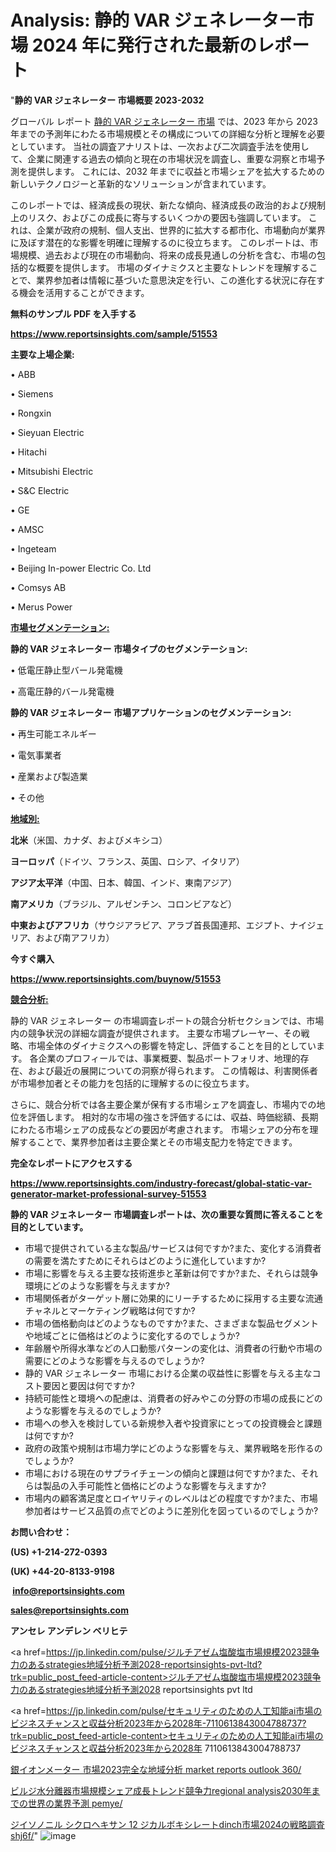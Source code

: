 # Analysis: 静的 VAR ジェネレーター市場 2024 年に発行された最新のレポート

"<strong>静的 VAR ジェネレーター 市場概要 2023-2032</strong>

グローバル レポート <a href=https://www.reportsinsights.com/sample/51553>静的 VAR ジェネレーター 市場</a> では、2023 年から 2023 年までの予測年にわたる市場規模とその構成についての詳細な分析と理解を必要としています。 当社の調査アナリストは、一次および二次調査手法を使用して、企業に関連する過去の傾向と現在の市場状況を調査し、重要な洞察と市場予測を提供します。 これには、2032 年までに収益と市場シェアを拡大​​するための新しいテクノロジーと革新的なソリューションが含まれています。

このレポートでは、経済成長の現状、新たな傾向、経済成長の政治的および規制上のリスク、およびこの成長に寄与するいくつかの要因も強調しています。 これは、企業が政府の規制、個人支出、世界的に拡大する都市化、市場動向が業界に及ぼす潜在的な影響を明確に理解するのに役立ちます。 このレポートは、市場規模、過去および現在の市場動向、将来の成長見通しの分析を含む、市場の包括的な概要を提供します。 市場のダイナミクスと主要なトレンドを理解することで、業界参加者は情報に基づいた意思決定を行い、この進化する状況に存在する機会を活用することができます。

<strong><b>無料のサンプル PDF を入手する</b></strong>

<a href=https://www.reportsinsights.com/sample/51553><strong><u>https://www.reportsinsights.com/sample/51553</u></strong></a>

<strong>主要な上場企業:</strong>

• ABB

• Siemens

• Rongxin

• Sieyuan Electric

• Hitachi

• Mitsubishi Electric

• S&C Electric

• GE

• AMSC

• Ingeteam

• Beijing In-power Electric Co.  Ltd

• Comsys AB

• Merus Power

<strong><u>市場セグメンテーション</u></strong><strong><u>:</u></strong>

<strong>静的 VAR ジェネレーター 市場タイプのセグメンテーション:</strong>

• 低電圧静止型バール発電機

• 高電圧静的バール発電機

<strong>静的 VAR ジェネレーター 市場アプリケーションのセグメンテーション:</strong>

• 再生可能エネルギー

• 電気事業者

• 産業および製造業

• その他

<strong><u>地域別</u></strong><strong><u>:</u></strong>

<strong>北米</strong>（米国、カナダ、およびメキシコ）

<strong>ヨーロッパ</strong>（ドイツ、フランス、英国、ロシア、イタリア）

<strong>アジア太平洋</strong>（中国、日本、韓国、インド、東南アジア）

<strong>南アメリカ</strong>（ブラジル、アルゼンチン、コロンビアなど）

<strong>中東およびアフリカ</strong>（サウジアラビア、アラブ首長国連邦、エジプト、ナイジェリア、および南アフリカ）

<strong>今すぐ購入</strong>

<a href=https://www.reportsinsights.com/buynow/51553><strong><u>https://www.reportsinsights.com/buynow/51553</u></strong></a>

<strong><u>競合分析:</u></strong>

静的 VAR ジェネレーター の市場調査レポートの競合分析セクションでは、市場内の競争状況の詳細な調査が提供されます。 主要な市場プレーヤー、その戦略、市場全体のダイナミクスへの影響を特定し、評価することを目的としています。 各企業のプロフィールでは、事業概要、製品ポートフォリオ、地理的存在、および最近の展開についての洞察が得られます。 この情報は、利害関係者が市場参加者とその能力を包括的に理解するのに役立ちます。

さらに、競合分析では各主要企業が保有する市場シェアを調査し、市場内での地位を評価します。 相対的な市場の強さを評価するには、収益、時価総額、長期にわたる市場シェアの成長などの要因が考慮されます。 市場シェアの分布を理解することで、業界参加者は主要企業とその市場支配力を特定できます。

<strong>完全なレポートにアクセスする</strong>

<a href=https://www.reportsinsights.com/industry-forecast/global-static-var-generator-market-professional-survey-51553><strong><u><b>https://www.reportsinsights.com/industry-forecast/global-static-var-generator-market-professional-survey-51553</b></u></strong></a>

<strong><b>静的 VAR ジェネレーター 市場調査レポートは、次の重要な質問に答えることを目的としています。</b></strong>
<ul>
  <li>市場で提供されている主な製品/サービスは何ですか?また、変化する消費者の需要を満たすためにそれらはどのように進化していますか?</li>
  <li>市場に影響を与える主要な技術進歩と革新は何ですか?また、それらは競争環境にどのような影響を与えますか?</li>
  <li>市場関係者がターゲット層に効果的にリーチするために採用する主要な流通チャネルとマーケティング戦略は何ですか?</li>
  <li>市場の価格動向はどのようなものですか?また、さまざまな製品セグメントや地域ごとに価格はどのように変化するのでしょうか?</li>
  <li>年齢層や所得水準などの人口動態パターンの変化は、消費者の行動や市場の需要にどのような影響を与えるのでしょうか?</li>
  <li>静的 VAR ジェネレーター 市場における企業の収益性に影響を与える主なコスト要因と要因は何ですか?</li>
  <li>持続可能性と環境への配慮は、消費者の好みやこの分野の市場の成長にどのような影響を与えるのでしょうか?</li>
  <li>市場への参入を検討している新規参入者や投資家にとっての投資機会と課題は何ですか?</li>
  <li>政府の政策や規制は市場力学にどのような影響を与え、業界戦略を形作るのでしょうか?</li>
  <li>市場における現在のサプライチェーンの傾向と課題は何ですか?また、それらは製品の入手可能性と価格にどのような影響を与えますか?</li>
  <li>市場内の顧客満足度とロイヤリティのレベルはどの程度ですか?また、市場参加者はサービス品質の点でどのように差別化を図っているのでしょうか?</li>
</ul>
<strong>お問い合わせ：</strong>

<strong>(US) +1-214-272-0393</strong>

<strong>(UK) +44-20-8133-9198</strong>

<strong> </strong><a href=info@reportsinsights.com><strong><u>info@reportsinsights.com</u></strong></a>

<a href=sales@reportsinsights.com><strong><u>sales@reportsinsights.com</u></strong></a>

<strong>アンセレ アンデレン ベリヒテ</strong>

<a href=https://jp.linkedin.com/pulse/ジルチアゼム塩酸塩市場規模2023競争力のあるstrategies地域分析予測2028-reportsinsights-pvt-ltd?trk=public_post_feed-article-content>ジルチアゼム塩酸塩市場規模2023競争力のあるstrategies地域分析予測2028 reportsinsights pvt ltd</a>

<a href=https://jp.linkedin.com/pulse/セキュリティのための人工知能ai市場のビジネスチャンスと収益分析2023年から2028年-7110613843004788737?trk=public_post_feed-article-content>セキュリティのための人工知能ai市場のビジネスチャンスと収益分析2023年から2028年 7110613843004788737</a>

<a href=https://www.linkedin.com/pulse/銀イオンメーター-市場2023完全な地域分析-market-reports-outlook-360/>銀イオンメーター 市場2023完全な地域分析 market reports outlook 360/</a>

<a href=https://www.linkedin.com/pulse/ビルジ水分離器市場規模シェア成長トレンド競争力regional-analysis2030年までの世界の業界予測-pemye/>ビルジ水分離器市場規模シェア成長トレンド競争力regional analysis2030年までの世界の業界予測 pemye/</a>

<a href=https://www.linkedin.com/pulse/ジイソノニル-シクロヘキサン-12-ジカルボキシレートdinch市場2024の戦略調査-shj6f/>ジイソノニル シクロヘキサン 12 ジカルボキシレートdinch市場2024の戦略調査 shj6f/</a>"
![image](https://github.com/gayatrid12/RImarketreport/assets/158473851/f1d24546-cf07-49cd-a870-238b7e66923c)
